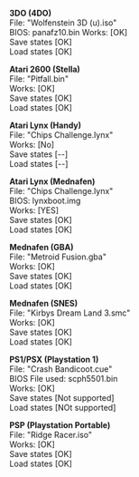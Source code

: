 **3DO (4DO)**  
File: "Wolfenstein 3D (u).iso"  
BIOS: panafz10.bin
Works: [OK]  
Save states [OK]  
Load states [OK]  

**Atari 2600 (Stella)**  
File: "Pitfall.bin"  
Works: [OK]  
Save states [OK]  
Load states [OK]  

**Atari Lynx (Handy)**  
File: "Chips Challenge.lynx"  
Works: [No]  
Save states [--]  
Load states [--]  

**Atari Lynx (Mednafen)**  
File: "Chips Challenge.lynx"  
BIOS: lynxboot.img  
Works: [YES]  
Save states [OK]  
Load states [OK]  

**Mednafen (GBA)**  
File: "Metroid Fusion.gba"  
Works: [OK]  
Save states [OK]  
Load states [OK]  

**Mednafen (SNES)**  
File: "Kirbys Dream Land 3.smc"  
Works: [OK]  
Save states [OK]  
Load states [OK]  

**PS1/PSX (Playstation 1)**  
File: "Crash Bandicoot.cue"  
BIOS File used: scph5501.bin  
Works: [OK]  
Save states [Not supported]  
Load states [NOt supported]  

**PSP (Playstation Portable)**  
File: "Ridge Racer.iso"  
Works: [OK]  
Save states [OK]  
Load states [OK]  
